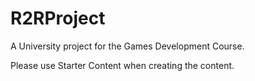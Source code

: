 # R2RProject

A University project for the Games Development Course.

Please use Starter Content when creating the content.
